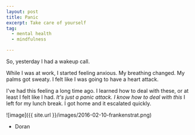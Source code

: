 ```yaml
---
layout: post
title: Panic
excerpt: Take care of yourself
tag:
  - mental health
  - mindfulness

---
```


So, yesterday I had a wakeup call.

While I was at work, I started feeling anxious. My breathing changed. My palms got sweaty. I felt like I was going to have a heart attack.

I've had this feeling a long time ago. I learned how to deal with these, or at least I felt like I had. *It's just a panic attack. I know how to deal with this* I left for my lunch break. I got home and it escalated quickly. 

![image]({{ site.url }}/images/2016-02-10-frankenstrat.png)

- Doran
